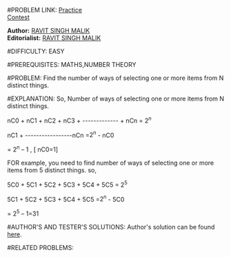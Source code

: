 #PROBLEM LINK:
[Practice][111]  
[Contest][222]

**Author:** [RAVIT SINGH MALIK][4444]  
**Editorialist:** [RAVIT SINGH MALIK][6666]

#DIFFICULTY:
EASY

#PREREQUISITES:
MATHS,NUMBER THEORY
 
#PROBLEM:
Find the number of ways of selecting one or more items from N distinct things.


#EXPLANATION:
So, Number of ways of selecting one or more items from N distinct things.

nC0 + nC1 + nC2 + nC3 + ------------- + nCn = $2^n$

nC1 + -----------------nCn =$2^n$ - nC0

= $2^n$ – 1     , [ nC0=1] 


FOR example,
you need to find number of ways of selecting one or more items from 5 distinct things.
so,  

 5C0 + 5C1 + 5C2 + 5C3 + 5C4 + 5C5 = $2^5$

5C1 + 5C2 + 5C3 + 5C4 + 5C5 =$2^n$ - 5C0

= $2^5$ – 1=31   

#AUTHOR'S AND TESTER'S SOLUTIONS:
Author's solution can be found [here][333]. 


#RELATED PROBLEMS:

[111]: https://www.codechef.com/problems/INLO34
[222]: https://www.codechef.com/INLO1601/problems/INLO34
[333]: https://www.codechef.com/viewsolution/11719133

[4444]: http://www.codechef.com/users/ravit0001
[6666]: http://www.codechef.com/users/ravit0001
